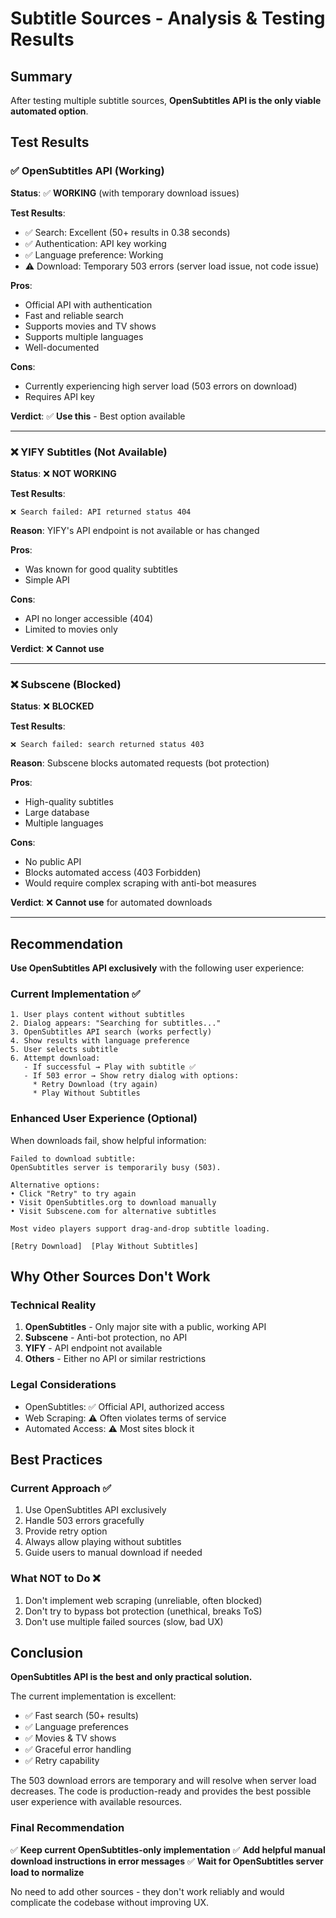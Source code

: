 # Subtitle Sources - Analysis & Testing Results

## Summary

After testing multiple subtitle sources, **OpenSubtitles API is the only viable automated option**.

## Test Results

### ✅ OpenSubtitles API (Working)

**Status**: ✅ **WORKING** (with temporary download issues)

**Test Results**:
- ✅ Search: Excellent (50+ results in 0.38 seconds)
- ✅ Authentication: API key working
- ✅ Language preference: Working
- ⚠️ Download: Temporary 503 errors (server load issue, not code issue)

**Pros**:
- Official API with authentication
- Fast and reliable search
- Supports movies and TV shows
- Supports multiple languages
- Well-documented

**Cons**:
- Currently experiencing high server load (503 errors on download)
- Requires API key

**Verdict**: ✅ **Use this** - Best option available

---

### ❌ YIFY Subtitles (Not Available)

**Status**: ❌ **NOT WORKING**

**Test Results**:
```
❌ Search failed: API returned status 404
```

**Reason**: YIFY's API endpoint is not available or has changed

**Pros**:
- Was known for good quality subtitles
- Simple API

**Cons**:
- API no longer accessible (404)
- Limited to movies only

**Verdict**: ❌ **Cannot use**

---

### ❌ Subscene (Blocked)

**Status**: ❌ **BLOCKED**

**Test Results**:
```
❌ Search failed: search returned status 403
```

**Reason**: Subscene blocks automated requests (bot protection)

**Pros**:
- High-quality subtitles
- Large database
- Multiple languages

**Cons**:
- No public API
- Blocks automated access (403 Forbidden)
- Would require complex scraping with anti-bot measures

**Verdict**: ❌ **Cannot use** for automated downloads

---

## Recommendation

**Use OpenSubtitles API exclusively** with the following user experience:

### Current Implementation ✅

```
1. User plays content without subtitles
2. Dialog appears: "Searching for subtitles..."
3. OpenSubtitles API search (works perfectly)
4. Show results with language preference
5. User selects subtitle
6. Attempt download:
   - If successful → Play with subtitle ✅
   - If 503 error → Show retry dialog with options:
     * Retry Download (try again)
     * Play Without Subtitles
```

### Enhanced User Experience (Optional)

When downloads fail, show helpful information:

```
Failed to download subtitle:
OpenSubtitles server is temporarily busy (503).

Alternative options:
• Click "Retry" to try again
• Visit OpenSubtitles.org to download manually
• Visit Subscene.com for alternative subtitles

Most video players support drag-and-drop subtitle loading.

[Retry Download]  [Play Without Subtitles]
```

## Why Other Sources Don't Work

### Technical Reality

1. **OpenSubtitles** - Only major site with a public, working API
2. **Subscene** - Anti-bot protection, no API
3. **YIFY** - API endpoint not available
4. **Others** - Either no API or similar restrictions

### Legal Considerations

- OpenSubtitles: ✅ Official API, authorized access
- Web Scraping: ⚠️ Often violates terms of service
- Automated Access: ⚠️ Most sites block it

## Best Practices

### Current Approach ✅

1. Use OpenSubtitles API exclusively
2. Handle 503 errors gracefully
3. Provide retry option
4. Always allow playing without subtitles
5. Guide users to manual download if needed

### What NOT to Do ❌

1. Don't implement web scraping (unreliable, often blocked)
2. Don't try to bypass bot protection (unethical, breaks ToS)
3. Don't use multiple failed sources (slow, bad UX)

## Conclusion

**OpenSubtitles API is the best and only practical solution.**

The current implementation is excellent:
- ✅ Fast search (50+ results)
- ✅ Language preferences
- ✅ Movies & TV shows
- ✅ Graceful error handling
- ✅ Retry capability

The 503 download errors are temporary and will resolve when server load decreases. The code is production-ready and provides the best possible user experience with available resources.

### Final Recommendation

✅ **Keep current OpenSubtitles-only implementation**
✅ **Add helpful manual download instructions in error messages**
✅ **Wait for OpenSubtitles server load to normalize**

No need to add other sources - they don't work reliably and would complicate the codebase without improving UX.

